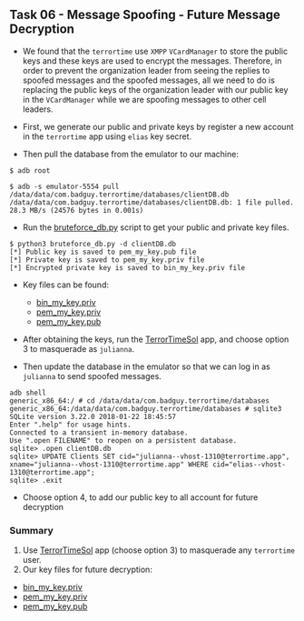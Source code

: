 ## Task 06 - Message Spoofing - Future Message Decryption

* We found that the `terrortime` use `XMPP` `VCardManager` to store the public keys and these keys are used to encrypt the messages. Therefore, in order to prevent the organization leader from seeing the replies to spoofed messages and the spoofed messages, all we need to do is replacing the public keys of the organization leader with our public key in the `VCardManager` while we are spoofing messages to other cell leaders.

* First, we generate our public and private keys by register a new account in the `terrortime` app using `elias` key secret.

* Then pull the database from the emulator to our machine:
```shell
$ adb root

$ adb -s emulator-5554 pull /data/data/com.badguy.terrortime/databases/clientDB.db
/data/data/com.badguy.terrortime/databases/clientDB.db: 1 file pulled. 28.3 MB/s (24576 bytes in 0.001s)
```

* Run the [bruteforce_db.py](./bruteforce_db.py) script to get your public and private key files.
```shell
$ python3 bruteforce_db.py -d clientDB.db
[*] Public key is saved to pem_my_key.pub file
[*] Private key is saved to pem_my_key.priv file
[*] Encrypted private key is saved to bin_my_key.priv file
```

* Key files can be found:
  * [bin_my_key.priv](../assets/TerrorTimeSol/bin_my_key.priv)
  * [pem_my_key.priv](../assets/TerrorTimeSol/pem_my_key.priv)
  * [pem_my_key.pub](../assets/TerrorTimeSol/pem_my_key.pub)

* After obtaining the keys, run the [TerrorTimeSol](../assets/TerrorTimeSol) app, and choose option 3 to masquerade as `julianna`.

* Then update the database in the emulator so that we can log in as `julianna` to send spoofed messages.

```shell
adb shell
generic_x86_64:/ # cd /data/data/com.badguy.terrortime/databases
generic_x86_64:/data/data/com.badguy.terrortime/databases # sqlite3
SQLite version 3.22.0 2018-01-22 18:45:57
Enter ".help" for usage hints.
Connected to a transient in-memory database.
Use ".open FILENAME" to reopen on a persistent database.
sqlite> .open clientDB.db
sqlite> UPDATE Clients SET cid="julianna--vhost-1310@terrortime.app", xname="julianna--vhost-1310@terrortime.app" WHERE cid="elias--vhost-1310@terrortime.app";
sqlite> .exit
```

* Choose option 4, to add our public key to all account for future decryption


### Summary
1. Use [TerrorTimeSol](../assets/TerrorTimeSol) app (choose option 3) to masquerade any `terrortime` user.
2. Our key files for future decryption:
  * [bin_my_key.priv](../assets/TerrorTimeSol/bin_my_key.priv)
  * [pem_my_key.priv](../assets/TerrorTimeSol/pem_my_key.priv)
  * [pem_my_key.pub](../assets/TerrorTimeSol/pem_my_key.pub)
